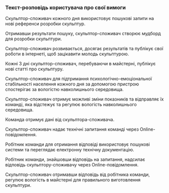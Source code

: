 ### Текст-розповідь користувача про свої вимоги

Скульптор-споживач кожного дня використовує пошукові запити на нові референси розробки скульптур.

Отримавши результати пошуку, скульптор-споживач створює мудборд для розробки скульптури.

Скульптор-споживач розвивається, досягає результатів та публікує свої роботи в інтернеті, щоб зацікавити молодь скульптурою.

Кожні 3 дні скульптор-споживач, перебуваючи в майстерні, публікує нові статті про скульптуру.

Скульптор-споживач для підтримання психологічно-емоціональної стабільності населення кожного дня за допомогою пристрою спостерігає за вологістю навколишнього середовища.

Скульптор-споживач отримує можливі зміни показників та відправляє їх команді, яка відстежує та регулює вологість навколишнього середовища.

Команда отримує дані від скульптора-споживача.

Скульптор-споживач надає технічні запитання команді через Online-повідомлення.

Робітник команди для отримання відповіді використовує пошукові системи та переглядає електронну технічну документацію.

Робітник команди, знайшовши відповідь на запитання, надсилає відповідь скульптору-споживачу через Online-повідомлення.

Скульптор-споживач отримавши відповідь від робітника команди, регулює вологість в майстерні для правильного виготовлення скульптури.
